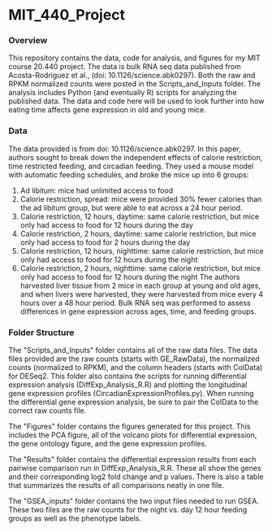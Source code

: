 # MIT_440_Project

### Overview

This repository contains the data, code for analysis, and figures for my MIT course 20.440 project. The data is bulk RNA seq data published from Acosta-Rodriguez et al., (doi: 10.1126/science.abk0297). Both the raw and RPKM normalized counts were posted in the Scripts_and_Inputs folder. The analysis includes Python (and eventually R) scripts for analyzing the published data. The data and code here will be used to look further into how eating time affects gene expression in old and young mice. 

### Data

The data provided is from doi: 10.1126/science.abk0297. In this paper, authors sought to break down the independent effects of calorie restriction, time restricted feeding, and circadian feeding. They used a mouse model with automatic feeding schedules, and broke the mice up into 6 groups:
1.	Ad libitum: mice had unlimited access to food
2.	Calorie restriction, spread: mice were provided 30% fewer calories than the ad libitum group, but were able to eat across a 24 hour period.
3.	Calorie restriction, 12 hours, daytime: same calorie restriction, but mice only had access to food for 12 hours during the day
4.	Calorie restriction, 2 hours, daytime: same calorie restriction, but mice only had access to food for 2 hours during the day
5.	Calorie restriction, 12 hours, nighttime: same calorie restriction, but mice only had access to food for 12 hours during the night
6.	Calorie restriction, 2 hours, nighttime: same calorie restriction, but mice only had access to food for 12 hours during the night
The authors harvested liver tissue from 2 mice in each group at young and old ages, and when livers were harvested, they were harvested from mice every 4 hours over a 48 hour period. Bulk RNA seq was performed to assess differences in gene expression across ages, time, and feeding groups.

### Folder Structure

The "Scripts_and_Inputs" folder contains all of the raw data files. The data files provided are the raw counts (starts with GE_RawData), the normalized counts (normalized to RPKM), and the column headers (starts with ColData) for DESeq2. This folder also contains the scripts for running differential expression analysis (DiffExp_Analysis_R.R) and plotting the longitudinal gene expression profiles (CircadianExpressionProfiles.py). When running the differential gene expression analysis, be sure to pair the ColData to the correct raw counts file.

The "Figures" folder contains the figures generated for this project. This includes the PCA figure, all of the volcano plots for differential expression, the gene ontology figure, and the gene expression profiles.

The "Results" folder contains the differential expression results from each pairwise comparison run in DiffExp_Analysis_R.R. These all show the genes and their corresponding log2 fold change and p values. There is also a table that summarizes the results of all comparisons neatly in one file.

The "GSEA_inputs" folder contains the two input files needed to run GSEA. These two files are the raw counts for the night vs. day 12 hour feeding groups as well as the phenotype labels. 
